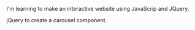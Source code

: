 I'm learning to make an interactive website using JavaScrip and JQuery.

jQuery to create a carousel component.
